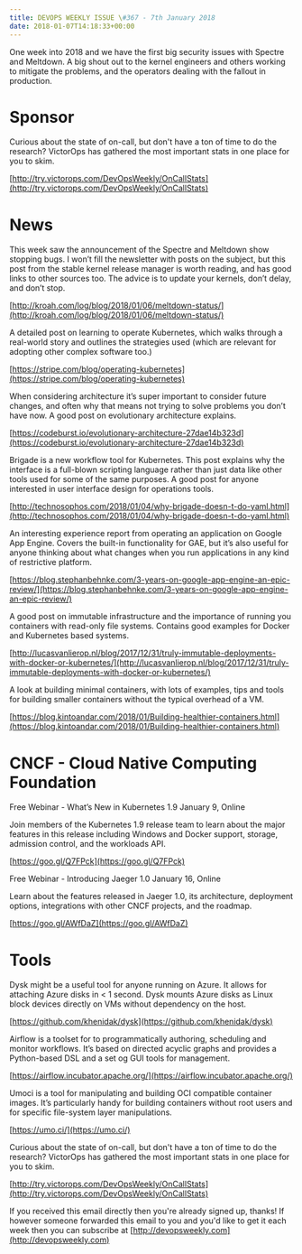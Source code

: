 ```yaml
---
title: DEVOPS WEEKLY ISSUE \#367 - 7th January 2018 
date: 2018-01-07T14:18:33+00:00
---
```


One week into 2018 and we have the first big security issues with Spectre and Meltdown. A big shout out to the kernel engineers and others working to mitigate the problems, and the operators dealing with the fallout in production.


Sponsor
======

Curious about the state of on-call, but don't have a ton of time to do the research? VictorOps has gathered the most important stats in one place for you to skim.

[http://try.victorops.com/DevOpsWeekly/OnCallStats](http://try.victorops.com/DevOpsWeekly/OnCallStats)


News
====

This week saw the announcement of the Spectre and Meltdown show stopping bugs. I won’t fill the newsletter with posts on the subject, but this post from the stable kernel release manager is worth reading, and has good links to other sources too. The advice is to update your kernels, don’t delay, and don’t stop.

[http://kroah.com/log/blog/2018/01/06/meltdown-status/](http://kroah.com/log/blog/2018/01/06/meltdown-status/)


A detailed post on learning to operate Kubernetes, which walks through a real-world story and outlines the strategies used (which are relevant for adopting other complex software too.)

[https://stripe.com/blog/operating-kubernetes](https://stripe.com/blog/operating-kubernetes)


When considering architecture it’s super important to consider future changes, and often why that means not trying to solve problems you don’t have now. A good post on evolutionary architecture explains.

[https://codeburst.io/evolutionary-architecture-27dae14b323d](https://codeburst.io/evolutionary-architecture-27dae14b323d)


Brigade is a new workflow tool for Kubernetes. This post explains why the interface is a full-blown scripting language rather than just data like other tools used for some of the same purposes. A good post for anyone interested in user interface design for operations tools.

[http://technosophos.com/2018/01/04/why-brigade-doesn-t-do-yaml.html](http://technosophos.com/2018/01/04/why-brigade-doesn-t-do-yaml.html)


An interesting experience report from operating an application on Google App Engine. Covers the built-in functionality for GAE, but it’s also useful for anyone thinking about what changes when you run applications in any kind of restrictive platform.

[https://blog.stephanbehnke.com/3-years-on-google-app-engine-an-epic-review/](https://blog.stephanbehnke.com/3-years-on-google-app-engine-an-epic-review/)


A good post on immutable infrastructure and the importance of running you containers with read-only file systems. Contains good examples for Docker and Kubernetes based systems.

[http://lucasvanlierop.nl/blog/2017/12/31/truly-immutable-deployments-with-docker-or-kubernetes/](http://lucasvanlierop.nl/blog/2017/12/31/truly-immutable-deployments-with-docker-or-kubernetes/)


A look at building minimal containers, with lots of examples, tips and tools for building smaller containers without the typical overhead of a VM.

[https://blog.kintoandar.com/2018/01/Building-healthier-containers.html](https://blog.kintoandar.com/2018/01/Building-healthier-containers.html)


CNCF - Cloud Native Computing Foundation
====

Free Webinar -  What’s New in Kubernetes 1.9
January 9, Online

Join members of the Kubernetes 1.9 release team to learn about the major features in this release including Windows and Docker support, storage, admission control, and the workloads API.

[https://goo.gl/Q7FPck](https://goo.gl/Q7FPck)


Free Webinar -  Introducing Jaeger 1.0
January 16, Online

Learn about the features released in Jaeger 1.0, its architecture, deployment options, integrations with other CNCF projects, and the roadmap.

[https://goo.gl/AWfDaZ](https://goo.gl/AWfDaZ)


Tools
=====

Dysk might be a useful tool for anyone running on Azure. It allows for attaching Azure disks in < 1 second. Dysk mounts Azure disks as Linux block devices directly on VMs without dependency on the host.

[https://github.com/khenidak/dysk](https://github.com/khenidak/dysk)


Airflow is a toolset for to programmatically authoring, scheduling and monitor workflows. It’s based on directed acyclic graphs and provides a Python-based DSL and a set og GUI tools for management.

[https://airflow.incubator.apache.org/](https://airflow.incubator.apache.org/)


Umoci is a tool for manipulating and building OCI compatible container images. It’s particularly handy for building containers without root users and for specific file-system layer manipulations.

[https://umo.ci/](https://umo.ci/)



Curious about the state of on-call, but don't have a ton of time to do the research? VictorOps has gathered the most important stats in one place for you to skim.

[http://try.victorops.com/DevOpsWeekly/OnCallStats](http://try.victorops.com/DevOpsWeekly/OnCallStats)


If you received this email directly then you're already signed up, thanks! If however someone forwarded this email to you and you'd like to get it each week then you can subscribe at [http://devopsweekly.com](http://devopsweekly.com)


